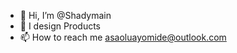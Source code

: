- 👋 Hi, I’m @Shadymain
- 👀 I design Products 
- 📫 How to reach me asaoluayomide@outlook.com

<!---
Shadymain/Shadymain is a ✨ special ✨ repository because its `README.md` (this file) appears on your GitHub profile.
You can click the Preview link to take a look at your changes.
--->
